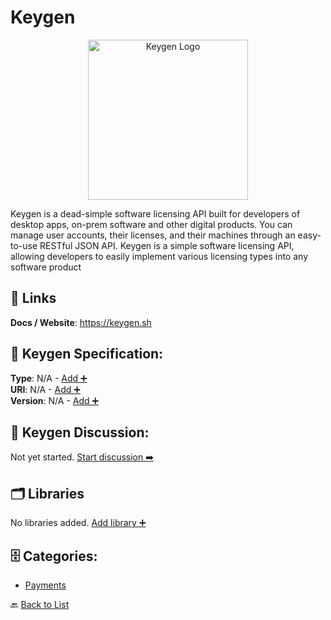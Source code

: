 # Keygen
<p align="center">
    <img width="256" src="https://raw.githubusercontent.com/apis-list/apis-list/main/apis/keygen/logo_256x256.png" alt="Keygen Logo"/>
</p>
Keygen is a dead-simple software licensing API built for developers of desktop apps, on-prem software and other digital products. You can manage user accounts, their licenses, and their machines through an easy-to-use RESTful JSON API. Keygen is a simple software licensing API, allowing developers to easily implement various licensing types into any software product

##  🔗 Links
**Docs / Website**: https://keygen.sh

## 🧬 Keygen Specification:
**Type**: N/A - [Add ➕](https://github.com/apis-list/apis-list/edit/main/apis.yaml#L10874)  
**URI**: N/A - [Add ➕](https://github.com/apis-list/apis-list/edit/main/apis.yaml#L10874)  
**Version**: N/A - [Add ➕](https://github.com/apis-list/apis-list/edit/main/apis.yaml#L10874)

## 💬 Keygen Discussion:
Not yet started. [Start discussion ➡️](https://github.com/apis-list/apis-list/discussions/new)

## 🗂️ Libraries

No libraries added. [Add library ➕](https://github.com/apis-list/apis-list/edit/main/apis.yaml#L10874)    


## 🗄️ Categories:
- [Payments](https://github.com/apis-list/apis-list#payments-)

🔙  [Back to List](https://github.com/apis-list/apis-list)
